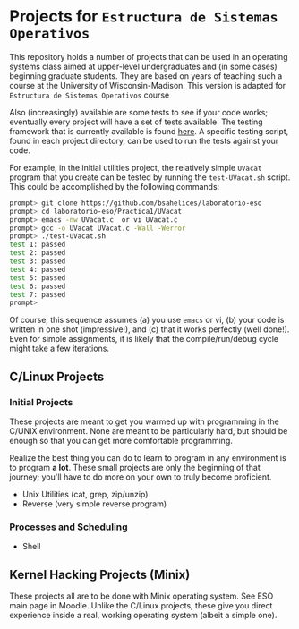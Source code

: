 
# Projects for `Estructura de Sistemas Operativos`

This repository holds a number of projects that can be used in an operating
systems class aimed at upper-level undergraduates and (in some cases)
beginning graduate students. They are based on years of teaching such a course
at the University of Wisconsin-Madison. This version is adapted for
`Estructura de Sistemas Operativos` course

Also (increasingly) available are some tests to see if your code works; eventually
every project will have a set of tests available. The testing framework that is
currently available is found [here](https://github.com/remzi-arpacidusseau/ostep-projects/tree/master/tester).
A specific testing script, found in each project directory, can be used to run
the tests against your code. 

For example, in the initial utilities project, the relatively simple `UVacat`
program that you create can be tested by running the `test-UVacat.sh` script.
This could be accomplished by the following commands:
```sh
prompt> git clone https://github.com/bsahelices/laboratorio-eso
prompt> cd laboratorio-eso/Practica1/UVacat
prompt> emacs -nw UVacat.c  or vi UVacat.c
prompt> gcc -o UVacat UVacat.c -Wall -Werror
prompt> ./test-UVacat.sh
test 1: passed
test 2: passed
test 3: passed
test 4: passed
test 5: passed
test 6: passed
test 7: passed
prompt> 
```
Of course, this sequence assumes (a) you use `emacs` or vi, (b) your
code is written in one shot (impressive!), and (c) that it works perfectly
(well done!). Even for simple assignments, it is likely that the
compile/run/debug cycle might take a few iterations.

## C/Linux Projects

### Initial Projects

These projects are meant to get you warmed up with programming in the C/UNIX
environment. None are meant to be particularly hard, but should be enough so
that you can get more comfortable programming. 

Realize the best thing you can do to learn to program in any environment is to
program **a lot**. These small projects are only the beginning of that
journey; you'll have to do more on your own to truly become proficient.

* Unix Utilities (cat, grep, zip/unzip)
* Reverse (very simple reverse program)

### Processes and Scheduling

* Shell 


## Kernel Hacking Projects (Minix)

These projects all are to be done with Minix operating system. 
See ESO main page in Moodle. Unlike the C/Linux projects, these give
you direct experience inside a real, working operating system (albeit a simple
one).




